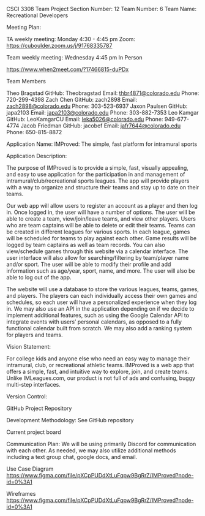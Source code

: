 CSCI 3308 Team Project
Section Number: 12
Team Number: 6
Team Name: Recreational Developers


Meeting Plan:

TA weekly meeting:
Monday
4:30 - 4:45 pm 
Zoom:  https://cuboulder.zoom.us/j/91768335787

Team weekly meeting:
Wednesday
4:45 pm
In Person

https://www.when2meet.com/?17466815-duPDx

Team Members

Theo Bragstad
GitHub: Theobragstad 
Email: thbr4871@colorado.edu
Phone: 720-299-4398
Zach Chen
GitHub: zach2898
Email: zach2898@colorado.edu
Phone: 303-523-6937
Jaxon Paulsen
GitHub: japa2103
Email: japa2103@colorado.edu
Phone: 303-882-7353
Leo Kamgar
GitHub: LeoKamgarCU
Email: leka5026@colorado.edu
Phone: 949-677-4774
Jacob Friedman
GitHub: jacobef
Email: jafr7644@colorado.edu
Phone: 650-815-8872


Application Name: IMProved: The simple, fast platform for intramural sports

Application Description: 

The purpose of IMProved is to provide a simple, fast, visually appealing, and easy to use application for the participation in and management of intramural/club/recreational sports leagues. The app will provide players with a way to organize and structure their teams and stay up to date on their teams. 

Our web app will allow users to register an account as a player and then log in. Once logged in, the user will have a number of options. The user will be able to create a team, view/join/leave teams, and view other players. Users who are team captains will be able to delete or edit their teams. Teams can be created in different leagues for various sports. In each league, games will be scheduled for teams to play against each other. Game results will be logged by team captains as well as team records. You can also view/schedule games through this website via a calendar interface. The user interface will also allow for searching/filtering by team/player name and/or sport. The user will be able to modify their profile and add information such as age/year, sport, name, and more. The user will also be able to log out of the app.

The website will use a database to store the various leagues, teams, games, and players. The players can each individually access their own games and schedules, so each user will have a personalized experience when they log in. We may also use an API in the application depending on if we decide to  implement additional features, such as using the Google Calendar API to integrate events with users’ personal calendars, as opposed to a fully functional calendar built from scratch. We may also add a ranking system for players and teams.

Vision Statement: 

For college kids and anyone else who need an easy way to manage their intramural, club, or recreational athletic teams. IMProved is a web app that offers a simple, fast, and intuitive way to explore, join, and create teams. Unlike IMLeagues.com, our product is not full of ads and confusing, buggy multi-step interfaces.

Version Control:

GitHub Project Repository


Development Methodology:
See GitHub repository

Current project board

Communication Plan:
We will be using primarily Discord for communication with each other. As needed, we may also utilize additional methods including a text group chat, google docs, and email.


Use Case Diagram
https://www.figma.com/file/pXCpPUDdXtLuFqpw9BgRrZ/IMProved?node-id=0%3A1

Wireframes
https://www.figma.com/file/pXCpPUDdXtLuFqpw9BgRrZ/IMProved?node-id=0%3A1
